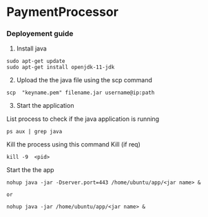 #  PaymentProcessor
### Deployement guide
1. Install java 
```
sudo apt-get update
sudo apt-get install openjdk-11-jdk
```

2. Upload the the java file using the scp command
   
```
scp  "keyname.pem" filename.jar username@ip:path
```

3. Start the application

List process to check if  the java application is running  

```
ps aux | grep java 
```

Kill the process using this command Kill (if req)

```
kill -9  <pid>
```

Start the the app 

```
nohup java -jar -Dserver.port=443 /home/ubuntu/app/<jar name> &

or 

nohup java -jar /home/ubuntu/app/<jar name> &
```
